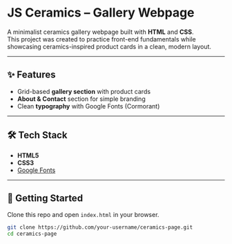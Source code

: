 # JS Ceramics – Gallery Webpage

A minimalist ceramics gallery webpage built with **HTML** and **CSS**.  
This project was created to practice front-end fundamentals while showcasing ceramics-inspired product cards in a clean, modern layout.

---

## ✨ Features 
- Grid-based **gallery section** with product cards  
- **About & Contact** section for simple branding  
- Clean **typography** with Google Fonts (Cormorant)  

---

## 🛠 Tech Stack
- **HTML5**  
- **CSS3**  
- [Google Fonts](https://fonts.google.com/)  

---

## 🚀 Getting Started
Clone this repo and open `index.html` in your browser.

```bash
git clone https://github.com/your-username/ceramics-page.git
cd ceramics-page
